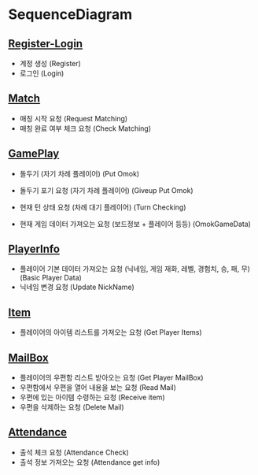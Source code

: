 # SequenceDiagram

## [Register-Login](https://github.com/yujinS0/Omok-Game/blob/main/SequenceDiagram/Register-Login.md)
* 계정 생성 (Register)
* 로그인 (Login)

## [Match](https://github.com/yujinS0/Omok-Game/blob/main/SequenceDiagram/Match.md)
* 매칭 시작 요청 (Request Matching)
* 매칭 완료 여부 체크 요청 (Check Matching)


## [GamePlay](https://github.com/yujinS0/Omok-Game/blob/main/SequenceDiagram/GamePlay.md)
* 돌두기 (자기 차례 플레이어) (Put Omok)
* 돌두기 포기 요청 (자기 차례 플레이어) (Giveup Put Omok)
* 현재 턴 상태 요청 (차례 대기 플레이어) (Turn Checking)

* 현재 게임 데이터 가져오는 요청 (보드정보 + 플레이어 등등) (OmokGameData)


## [PlayerInfo](https://github.com/yujinS0/Omok-Game/blob/main/SequenceDiagram/PlayerInfo.md)
* 플레이어 기본 데이터 가져오는 요청  (닉네임, 게임 재화, 레벨, 경험치, 승, 패, 무) (Basic Player Data)
* 닉네임 변경 요청 (Update NickName)

## [Item](https://github.com/yujinS0/Omok-Game/blob/main/SequenceDiagram/Item.md)
* 플레이어의 아이템 리스트를 가져오는 요청 (Get Player Items)

## [MailBox](https://github.com/yujinS0/Omok-Game/blob/main/SequenceDiagram/MailBox.md)
* 플레이어의 우편함 리스트 받아오는 요청 (Get Player MailBox)
* 우편함에서 우편을 열어 내용을 보는 요청 (Read Mail)
* 우편에 있는 아이템 수령하는 요청 (Receive item)
* 우편을 삭제하는 요청 (Delete Mail)

## [Attendance](https://github.com/yujinS0/Omok-Game/blob/main/SequenceDiagram/Attendance.md)
* 출석 체크 요청 (Attendance Check)
* 출석 정보 가져오는 요청 (Attendance get info)
